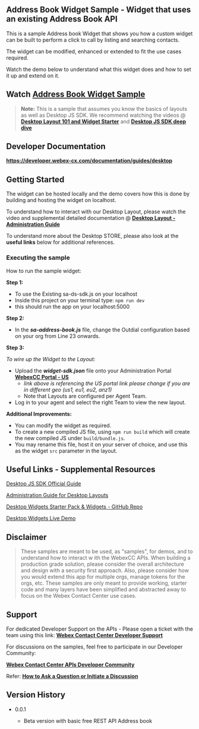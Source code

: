 ## Address Book Widget Sample - Widget that uses an existing Address Book API

This is a sample Address book Widget that shows you how a custom widget can be built to perform a click to call by listing and searching contacts.

The widget can be modified, enhanced or extended to fit the use cases required.

Watch the demo below to understand what this widget does and how to set it up and extend on it.

## Watch [Address Book Widget Sample](https://app.vidcast.io/share/f122b6a8-59c0-486f-be34-5e64276c8a23)

> **Note:** This is a sample that assumes you know the basics of layouts as well as Desktop JS SDK.
> We recommend watching the videos @ **[Desktop Layout 101 and Widget Starter](https://github.com/CiscoDevNet/webex-contact-center-api-samples/tree/main/widget-sample-101)** and **[Desktop JS SDK deep dive](https://github.com/CiscoDevNet/webex-contact-center-api-samples/tree/main/desktop-js-sdk-sample)**

## Developer Documentation

**https://developer.webex-cx.com/documentation/guides/desktop**

## Getting Started

The widget can be hosted locally and the demo covers how this is done by building and hosting the widget on localhost.

To understand how to interact with our Desktop Layout, please watch the video and supplemental detailed documentation @ **[Desktop Layout - Administration Guide](https://www.cisco.com/c/en/us/td/docs/voice_ip_comm/cust_contact/contact_center/webexcc/SetupandAdministrationGuide_2/b_mp-release-2/b_cc-release-2_chapter_011.html#topic_8230815F4023699032326F948C3F1495)**

To understand more about the Desktop STORE, please also look at the **useful links** below for additional references.

### Executing the sample

How to run the sample widget:

**Step 1:**

- To use the Existing sa-ds-sdk.js on your localhost
- Inside this project on your terminal type: `npm run dev`
- this should run the app on your localhost:5000

**Step 2:**

- In the **_sa-address-book.js_** file, change the Outdial configuration based on your org from Line 23 onwards.

**Step 3:**

_To wire up the Widget to the Layout:_

- Upload the **_widget-sdk.json_** file onto your Administration Portal **[WebexCC Portal - US](https://portal.wxcc-us1.cisco.com/portal/home.html#)**
  - _link above is referencing the US portal link please change if you are in different geo (us1, eu1, eu2, anz1)_
  - Note that Layouts are configured per Agent Team.
- Log in to your agent and select the right Team to view the new layout.

**Additional Improvements:**

- You can modify the widget as required.
- To create a new compiled JS file, using `npm run build` which will create the new compiled JS under `build/bundle.js`.
- You may rename this file, host it on your server of choice, and use this as the widget `src` parameter in the layout.

## Useful Links - Supplemental Resources

[Desktop JS SDK Official Guide](https://developer.webex-cx.com/documentation/guides/desktop)

[Administration Guide for Desktop Layouts](https://www.cisco.com/c/en/us/td/docs/voice_ip_comm/cust_contact/contact_center/webexcc/SetupandAdministrationGuide_2/b_mp-release-2/b_cc-release-2_chapter_011.html#topic_8230815F4023699032326F948C3F1495)

[Desktop Widgets Starter Pack & Widgets - GitHub Repo](https://github.com/CiscoDevNet/webex-contact-center-widget-starter)

[Desktop Widgets Live Demo](https://ciscodevnet.github.io/webex-contact-center-widget-starter/)

## Disclaimer

> These samples are meant to be used, as "samples", for demos, and to understand how to interact w
> ith the WebexCC APIs.
> When building a production grade solution, please consider the overall architecture and design with a security first approach.
> Also, please consider how you would extend this app for multiple orgs, manage tokens for the orgs, etc.
> These samples are only meant to provide working, starter code and many layers have been simplified and abstracted away to focus on the Webex Contact Center use cases.

## Support

For dedicated Developer Support on the APIs - Please open a ticket with the team using this link: **[Webex Contact Center Developer Support](https://developer.webex-cx.com/support)**

For discussions on the samples, feel free to participate in our Developer Community:

**[Webex Contact Center APIs Developer Community](https://community.cisco.com/t5/contact-center/bd-p/j-disc-dev-contact-center)**

Refer: **[How to Ask a Question or Initiate a Discussion](https://community.cisco.com/t5/contact-center/webex-contact-center-apis-developer-community-and-support/m-p/4558270)**

## Version History

- 0.0.1

  - Beta version with basic free REST API Address book

    <!-- * See [commit change]() or See [release history]() -->
